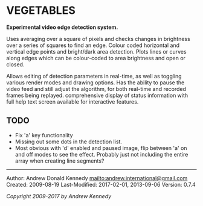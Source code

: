 VEGETABLES
==========

**Experimental video edge detection system.**

Uses averaging over a square of pixels and checks changes in brightness
over a series of squares to find an edge. Colour coded horizontal and
vertical edge points and bright/dark area detection. Plots lines or curves
along edges which can be colour-coded to area brightness and open or
closed.

Allows editing of detection parameters in real-time, as well as toggling
various render modes and drawing options. Has the ability to pause the
video feed and still adjust the algorithm, for both real-time and recorded
frames being replayed. comprehensive display of status information with
full help text screen available for interactive features.

## TODO

- Fix 'a' key functionality
- Missing out some dots in the detection list.
- Most obvious with 'd' enabled and paused image, flip between 'a' on and
  off modes to see the effect. Probably just not including the entire array
  when creating line segments?

---
Author: Andrew Donald Kennedy <mailto:andrew.international@gmail.com>
Created: 2009-08-19
Last-Modified: 2017-02-01, 2013-09-06
Version: 0.7.4

_Copyright 2009-2017 by Andrew Kennedy_
